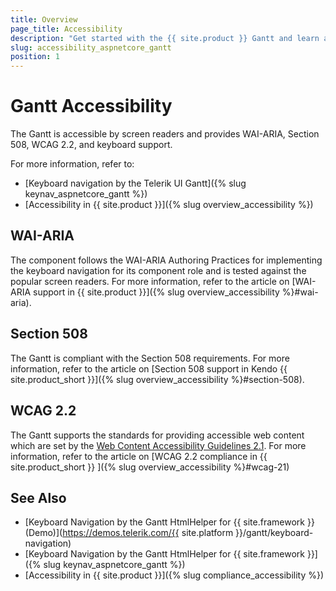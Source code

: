 ```yaml
---
title: Overview
page_title: Accessibility
description: "Get started with the {{ site.product }} Gantt and learn about its accessibility support for WAI-ARIA, Section 508, and WCAG 2.2."
slug: accessibility_aspnetcore_gantt
position: 1
---
```


# Gantt Accessibility

The Gantt is accessible by screen readers and provides WAI-ARIA, Section 508, WCAG 2.2, and keyboard support.

For more information, refer to:
* [Keyboard navigation by the Telerik UI Gantt]({% slug keynav_aspnetcore_gantt %})
* [Accessibility in {{ site.product }}]({% slug overview_accessibility %})

## WAI-ARIA

The component follows the WAI-ARIA Authoring Practices for implementing the keyboard navigation for its component role and is tested against the popular screen readers. For more information, refer to the article on [WAI-ARIA support in {{ site.product }}]({% slug overview_accessibility %}#wai-aria).

## Section 508

The Gantt is compliant with the Section 508 requirements. For more information, refer to the article on [Section 508 support in Kendo {{ site.product_short }}]({% slug overview_accessibility %}#section-508).

## WCAG 2.2

The Gantt supports the standards for providing accessible web content which are set by the [Web Content Accessibility Guidelines 2.1](https://www.w3.org/TR/WCAG/). For more information, refer to the article on [WCAG 2.2 compliance in {{ site.product_short }} ]({% slug overview_accessibility %}#wcag-21)

## See Also

* [Keyboard Navigation by the Gantt HtmlHelper for {{ site.framework }} (Demo)](https://demos.telerik.com/{{ site.platform }}/gantt/keyboard-navigation)
* [Keyboard Navigation by the Gantt HtmlHelper for {{ site.framework }}]({% slug keynav_aspnetcore_gantt %})
* [Accessibility in {{ site.product }}]({% slug compliance_accessibility %})
